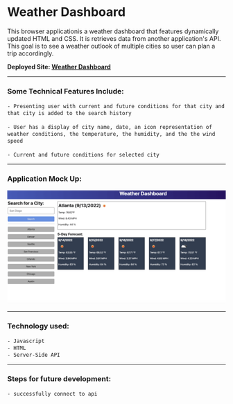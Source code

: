 # Weather Dashboard

This browser applicationis a weather dashboard that features dynamically updated HTML and CSS. It is retrieves data from another application's API. This goal is to see a weather outlook of multiple cities
so user can plan a trip accordingly.

**Deployed Site: [Weather Dashboard](https://armandosjunior.github.io/Weather-Dashboard/)**

---

### **Some Technical Features Include:**
```
- Presenting user with current and future conditions for that city and that city is added to the search history

- User has a display of city name, date, an icon representation of weather conditions, the temperature, the humidity, and the the wind speed

- Current and future conditions for selected city
```
---

### **Application Mock Up:**
![Image of Project](./assets/images/mockup6.png)

---
### **Technology used:**
```
- Javascript
- HTML
- Server-Side API
```

---

### **Steps for future development:**
```
- successfully connect to api 
```
